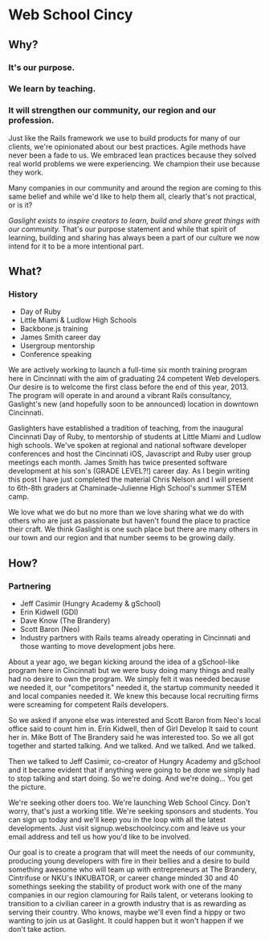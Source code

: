 # Web School Cincy

## Why?
### It's our purpose.
### We learn by teaching.
### It will strengthen our community, our region and our profession.

Just like the Rails framework we use to build products for many of our
clients, we're opinionated about our best practices. Agile methods have
never been a fade to us. We embraced lean practices because they solved
real world problems we were experiencing. We champion their use because
they work.

Many companies in our community and around the region are coming to this
same belief and while we'd like to help them all, clearly that's not
practical, or is it?

*Gaslight exists to inspire creators to learn, build and share great
things with our community.* That's our purpose statement and while that
spirit of learning, building and sharing has always been a part of our
culture we now intend for it to be a more intentional part.

## What?
### History
* Day of Ruby
* Little Miami & Ludlow High Schools
* Backbone.js training
* James Smith career day
* Usergroup mentorship
* Conference speaking

We are actively working to launch a full-time six month training program
here in Cincinnati with the aim of graduating 24 competent Web
developers. Our desire is to welcome the first class before the end of
this year, 2013. The program will operate in and around a vibrant Rails
consultancy, Gaslight's new (and hopefully soon to be announced)
location in downtown Cincinnati.

Gaslighters have established a tradition of teaching, from the inaugural
Cincinnati Day of Ruby, to mentorship of students at Little Miami and
Ludlow high schools. We've spoken at regional and national software
developer conferences and host the Cincinnati iOS, Javascript and Ruby
user group meetings each month. James Smith has twice presented software
development at his son's (GRADE LEVEL?!) career day. As I begin writing
this post I have just completed the material Chris Nelson and I will
present to 6th-8th graders at Chaminade-Julienne High School's summer
STEM camp.

We love what we do but no more than we love sharing what we do with
others who are just as passionate but haven't found the place to
practice their craft. We think Gaslight is one such place but there are
many others in our town and our region and that number seems to be
growing daily.

## How?
### Partnering
* Jeff Casimir (Hungry Academy & gSchool)
* Erin Kidwell (GDI)
* Dave Know (The Brandery)
* Scott Baron (Neo)
* Industry partners with Rails teams already operating in Cincinnati and
  those wanting to move development jobs here.

About a year ago, we began kicking around the idea of a gSchool-like
program here in Cincinnati but we were busy doing many things and really
had no desire to own the program. We simply felt it was needed because
we needed it, our "competitors" needed it, the startup community needed
it and local companies needed it. We knew this because local recruiting
firms were screaming for competent Rails developers.

So we asked if anyone else was interested and Scott Baron from Neo's
local office said to count him in. Erin Kidwell, then of Girl Develop It
said to count her in. Mike Bott of The Brandery said he was interested
too. So we all got together and started talking. And we talked. And we
talked. And we talked.

Then we talked to Jeff Casimir, co-creator of Hungry Academy and gSchool
and it became evident that if anything were going to be done we simply
had to stop talking and start doing. So we're doing. And we're doing...
You get the picture.

We're seeking other doers too. We're launching Web School Cincy. Don't
worry, that's just a working title. We're seeking sponsors and students.
You can sign up today and we'll keep you in the loop with all the latest
developments. Just visit signup.webschoolcincy.com and leave us your
email address and tell us how you'd like to be involved.

Our goal is to create a program that will meet the needs of our
community, producing young developers with fire in their bellies and a
desire to build something awesome who will team up with entrepreneurs at
The Brandery, Cintrifuse or NKU's INKUBATOR, or career change minded 30
and 40 somethings seeking the stability of product work with one of the
many companies in our region clamouring for Rails talent, or veterans
looking to transition to a civilian career in a growth industry that is
as rewarding as serving their country. Who knows, maybe we'll even find
a hippy or two wanting to join us at Gaslight. It could happen but it
won't happen if we don't take action.


